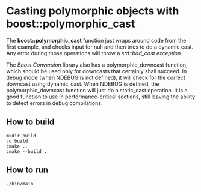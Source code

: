 # Casting polymorphic objects with boost::polymorphic_cast

The **boost::polymorphic_cast** function just wraps around code from the first example, and checks input for null and then tries to do a dynamic cast. Any error during those operations will throw a *std::bad_cast exception.*

The *Boost.Conversion* library also has a polymorphic_downcast function, which should be used only for downcasts that certainly shall succeed. In debug mode (when NDEBUG is not defined), it will check for the correct downcast using dynamic_cast. When NDEBUG is defined, the polymorphic_downcast function will just do a static_cast operation. It is a good function to use in performance-critical sections, still leaving the ability to detect errors in debug compilations.

## How to build
```
mkdir build
cd build
cmake ..
cmake --build .
```

## How to run
```
./bin/main

```
